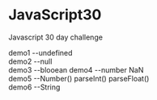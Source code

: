 # JavaScript30
Javascript 30 day challenge

demo1 --undefined  
demo2 --null  
demo3 --blooean 
demo4 --number NaN  
demo5 --Number() parseInt()  parseFloat()  
demo6 --String

